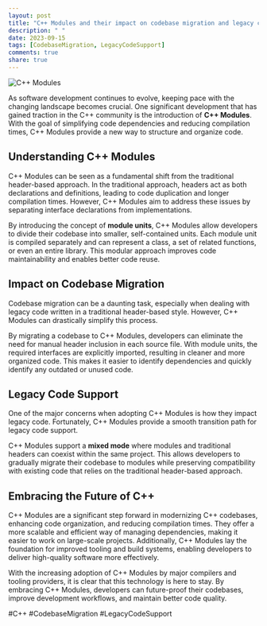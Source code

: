 ```yaml
---
layout: post
title: "C++ Modules and their impact on codebase migration and legacy code support"
description: " "
date: 2023-09-15
tags: [CodebaseMigration, LegacyCodeSupport]
comments: true
share: true
---
```


![C++ Modules](https://example.com/c++-modules.jpg)

As software development continues to evolve, keeping pace with the changing landscape becomes crucial. One significant development that has gained traction in the C++ community is the introduction of **C++ Modules**. With the goal of simplifying code dependencies and reducing compilation times, C++ Modules provide a new way to structure and organize code.

## Understanding C++ Modules

C++ Modules can be seen as a fundamental shift from the traditional header-based approach. In the traditional approach, headers act as both declarations and definitions, leading to code duplication and longer compilation times. However, C++ Modules aim to address these issues by separating interface declarations from implementations.

By introducing the concept of **module units**, C++ Modules allow developers to divide their codebase into smaller, self-contained units. Each module unit is compiled separately and can represent a class, a set of related functions, or even an entire library. This modular approach improves code maintainability and enables better code reuse.

## Impact on Codebase Migration

Codebase migration can be a daunting task, especially when dealing with legacy code written in a traditional header-based style. However, C++ Modules can drastically simplify this process.

By migrating a codebase to C++ Modules, developers can eliminate the need for manual header inclusion in each source file. With module units, the required interfaces are explicitly imported, resulting in cleaner and more organized code. This makes it easier to identify dependencies and quickly identify any outdated or unused code.

## Legacy Code Support

One of the major concerns when adopting C++ Modules is how they impact legacy code. Fortunately, C++ Modules provide a smooth transition path for legacy code support.

C++ Modules support a **mixed mode** where modules and traditional headers can coexist within the same project. This allows developers to gradually migrate their codebase to modules while preserving compatibility with existing code that relies on the traditional header-based approach.

## Embracing the Future of C++

C++ Modules are a significant step forward in modernizing C++ codebases, enhancing code organization, and reducing compilation times. They offer a more scalable and efficient way of managing dependencies, making it easier to work on large-scale projects. Additionally, C++ Modules lay the foundation for improved tooling and build systems, enabling developers to deliver high-quality software more effectively.

With the increasing adoption of C++ Modules by major compilers and tooling providers, it is clear that this technology is here to stay. By embracing C++ Modules, developers can future-proof their codebases, improve development workflows, and maintain better code quality.

#C++ #CodebaseMigration #LegacyCodeSupport